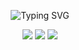 <div align="center">
    
<a><img src="https://readme-typing-svg.herokuapp.com?font=Quintessential&size=30&pause=1000&background=F0CFD4&center=true&vCenter=true&random=false&width=600&height=70&lines=butterflies+in+the+stomach+%F0%9F%A6%8B" alt="Typing SVG" /></a>
    
[![](https://img.shields.io/badge/linkedin-0a66c2)](http://linkedin.com/in/alfarezyyd)
[![](https://img.shields.io/badge/gitlab-red)](https://gitlab.com/alfarezyyd)
[![](https://img.shields.io/badge/youtube-FF0000)](https://www.youtube.com/@alfarezyyd)
</div>
